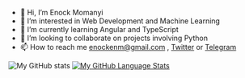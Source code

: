 - 👋 Hi, I’m Enock Momanyi
- 👀 I’m interested in Web Development and Machine Learning
- 🌱 I’m currently learning Angular and TypeScript
- 💞️ I’m looking to collaborate on projects involving Python
- 📫 How to reach me enockenm@gmail.com , <a href="https://www.twitter.com/onlyenock">Twitter</a> or <a href="https://t.me/onlyenock">Telegram</a>

![My GitHub stats](https://github-readme-stats.vercel.app/api?username=enock-momanyi&show_icons=true&theme=radical)
[![My GitHub Language Stats](https://github-readme-stats.vercel.app/api/top-langs/?username=enock-momanyi&langs_count=5&theme=tokyonight)]()
<!---
enock-momanyi/enock-momanyi is a ✨ special ✨ repository because its `README.md` (this file) appears on your GitHub profile.
You can click the Preview link to take a look at your changes.
--->
